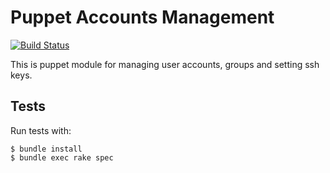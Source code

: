 # Puppet Accounts Management

[![Build Status](https://travis-ci.org/deric/puppet-accounts.png)](https://travis-ci.org/deric/puppet-accounts)

This is puppet module for managing user accounts, groups and setting ssh keys.


## Tests

Run tests with:

```
$ bundle install
$ bundle exec rake spec
```
